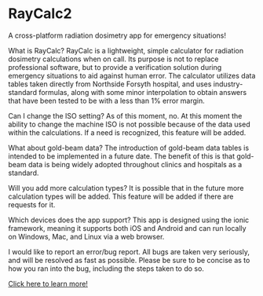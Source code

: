 # RayCalc2
<p>A cross-platform radiation dosimetry app for emergency situations!</p>

What is RayCalc?
RayCalc is a lightweight, simple calculator for radiation dosimetry calculations when on call. Its purpose is not to replace professional software, but to provide a verification solution during emergency situations to aid against human error. The calculator utilizes data tables taken directly from Northside Forsyth hospital, and uses industry-standard formulas, along with some minor interpolation to obtain answers that have been tested to be with a less than 1% error margin.

Can I change the ISO setting?
As of this moment, no. At this moment the ability to change the machine ISO is not possible because of the data used within the calculations. If a need is recognized, this feature will be added.

What about gold-beam data?
The introduction of gold-beam data tables is intended to be implemented in a future date. The benefit of this is that gold-beam data is being widely adopted throughout clinics and hospitals as a standard. 

Will you add more calculation types?
It is possible that in the future more calculation types will be added. This feature will be added if there are requests for it.

Which devices does the app support?
This app is designed using the ionic framework, meaning it supports both iOS and Android and can run locally on Windows, Mac, and Linux via a web browser.

I would like to report an error/bug report.
All bugs are taken very seriously, and will be resolved as fast as possible. Please be sure to be concise as to how you ran into the bug, including the steps taken to do so.

<a href="https://sites.google.com/view/raycalc/home">Click here to learn more!</a>
